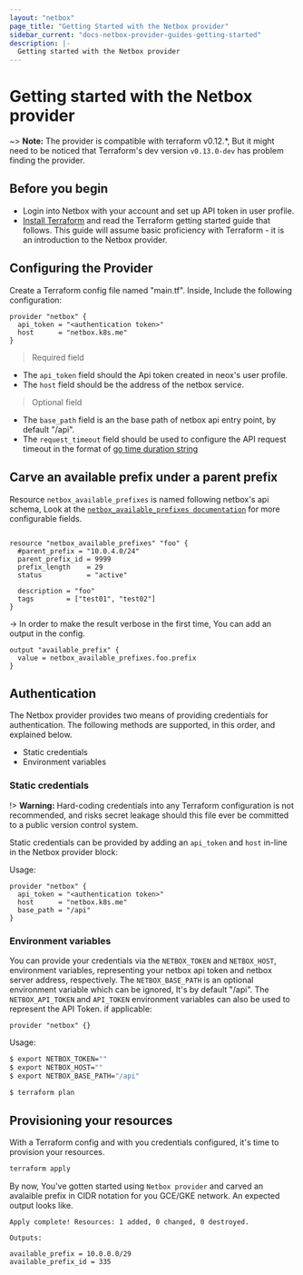 ```yaml
---
layout: "netbox"
page_title: "Getting Started with the Netbox provider"
sidebar_current: "docs-netbox-provider-guides-getting-started"
description: |-
  Getting started with the Netbox provider
---
```


# Getting started with the Netbox provider

~> **Note:** The provider is compatible with terraform v0.12.*, But it might need to be noticed that Terraform's dev version `v0.13.0-dev` has problem finding the provider. 


## Before you begin

* Login into Netbox with your account and set up API token in user profile.
* [Install Terraform](https://www.terraform.io/intro/getting-started/install.html)
and read the Terraform getting started guide that follows. This guide will
assume basic proficiency with Terraform - it is an introduction to the Netbox provider.

## Configuring the Provider

Create a Terraform config file named "main.tf". Inside, Include the following configuration:

```hcl
provider "netbox" {
  api_token = "<authentication token>"
  host      = "netbox.k8s.me"
}
```

> Required field

+ The `api_token` field should the Api token created in neox's user profile.
+ The `host` field should be the address of the netbox service.

> Optional field

+ The `base_path` field is an the base path of netbox api entry point, by default "/api".
+ The `request_timeout` field should be used to configure the API request timeout in
the format of [go time duration string](https://golang.org/src/time/format.go?#L1369)

## Carve an available prefix under a parent prefix
Resource `netbox_available_prefixes` is named following netbox's api schema, Look at the
[`netbox_available_prefixes documentation`](/docs/providers/netbox/r/available_prefixes.html)
for more configurable fields.

```hcl

resource "netbox_available_prefixes" "foo" {
  #parent_prefix = "10.0.4.0/24"
  parent_prefix_id = 9999
  prefix_length    = 29
  status           = "active"

  description = "foo"
  tags        = ["test01", "test02"]
}
```

-> In order to make the result verbose in the first time, You can add an output in the config.

```hcl
output "available_prefix" {
  value = netbox_available_prefixes.foo.prefix
}
```

## Authentication

The Netbox provider provides two means of providing credentials for authentication.
The following methods are supported, in this order, and explained below.

- Static credentials
- Environment variables
 
### Static credentials

!> **Warning:** Hard-coding credentials into any Terraform configuration is not
recommended, and risks secret leakage should this file ever be committed to a
public version control system.

Static credentials can be provided by adding an `api_token` and `host` in-line in the Netbox provider block:

Usage:

```hcl
provider "netbox" {
  api_token = "<authentication token>"
  host      = "netbox.k8s.me"
  base_path = "/api"
}
```

### Environment variables

You can provide your credentials via the `NETBOX_TOKEN` and
`NETBOX_HOST`, environment variables, representing your netbox api token 
and netbox server address, respectively. 
The `NETBOX_BASE_PATH` is an optional environment variable which can be ignored,
It's by default "/api". 
The `NETBOX_API_TOKEN` and `API_TOKEN` environment variables can also be used 
to represent the API Token. if applicable:

```hcl
provider "netbox" {}
```

Usage:

```sh
$ export NETBOX_TOKEN=""                                                                                                                                   ✘ 130 
$ export NETBOX_HOST=""
$ export NETBOX_BASE_PATH="/api"

$ terraform plan
```

## Provisioning your resources
With a Terraform config and with you credentials configured, it's time to provision your resources.

```sh
terraform apply
```

By now, You've gotten started using `Netbox provider` and carved an avalaible prefix in CIDR notation for you GCE/GKE network.
An expected output looks like.

```hcl
Apply complete! Resources: 1 added, 0 changed, 0 destroyed.

Outputs:

available_prefix = 10.0.0.0/29
available_prefix_id = 335

```